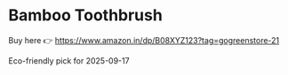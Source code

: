 # Bamboo Toothbrush

Buy here 👉 https://www.amazon.in/dp/B08XYZ123?tag=gogreenstore-21

Eco-friendly pick for 2025-09-17